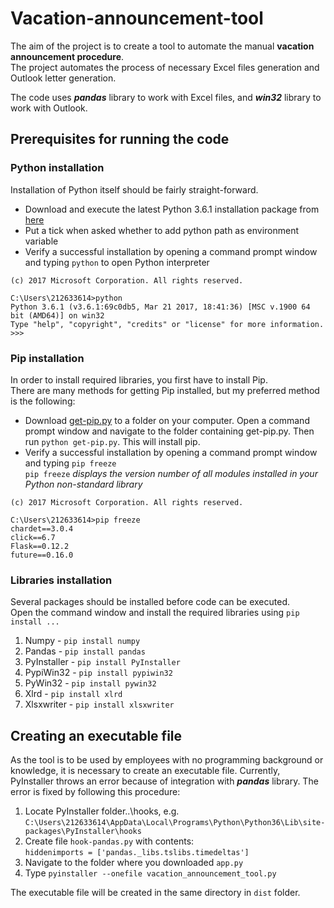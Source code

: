 # Vacation-announcement-tool   
The aim of the project is to create a tool to automate the manual **vacation announcement procedure**.   
The project automates the process of necessary Excel files generation and Outlook letter generation.  
    
The code uses _**pandas**_ library to work with Excel files, and _**win32**_ library to work with Outlook.
## Prerequisites for running the code
### Python installation
Installation of Python itself should be fairly straight-forward.
* Download and execute the latest Python 3.6.1 installation package from [here](https://www.python.org/downloads/release/python-361/)
* Put a tick when asked whether to add python path as environment variable
* Verify a successful installation by opening a command prompt window and typing `python` to open Python interpreter  

```Microsoft Windows [Version 10.0.15063]
(c) 2017 Microsoft Corporation. All rights reserved.

C:\Users\212633614>python
Python 3.6.1 (v3.6.1:69c0db5, Mar 21 2017, 18:41:36) [MSC v.1900 64 bit (AMD64)] on win32
Type "help", "copyright", "credits" or "license" for more information.
>>>
```
### Pip installation
In order to install required libraries, you first have to install Pip.  
There are many methods for getting Pip installed, but my preferred method is the following:
* Download [get-pip.py](https://bootstrap.pypa.io/get-pip.py) to a folder on your computer. Open a command prompt window and navigate to the folder containing get-pip.py. Then run `python get-pip.py`. This will install pip.  
* Verify a successful installation by opening a command prompt window and typing `pip freeze`  
`pip freeze` *displays the version number of all modules installed in your Python non-standard library*  

```Microsoft Windows [Version 10.0.15063]
(c) 2017 Microsoft Corporation. All rights reserved.

C:\Users\212633614>pip freeze
chardet==3.0.4
click==6.7
Flask==0.12.2
future==0.16.0
```
### Libraries installation
Several packages should be installed before code can be executed.  
Open the command window and install the required libraries using `pip install ...`
1. Numpy - `pip install numpy`
2. Pandas - `pip install pandas`
3. PyInstaller - `pip install PyInstaller`
4. PypiWin32 - `pip install pypiwin32`
5. PyWin32 - `pip install pywin32`
6. Xlrd - `pip install xlrd`
7. Xlsxwriter - `pip install xlsxwriter`


## Creating an executable file
As the tool is to be used by employees with no programming background or knowledge, it is necessary to create an executable file. 
Currently, PyInstaller throws an error because of integration with _**pandas**_ library. The error is fixed by following this procedure:
1. Locate PyInstaller folder..\hooks, e.g. `C:\Users\212633614\AppData\Local\Programs\Python\Python36\Lib\site-packages\PyInstaller\hooks`
2. Create file `hook-pandas.py` with contents:  
`hiddenimports = ['pandas._libs.tslibs.timedeltas']`
3. Navigate to the folder where you downloaded `app.py`
4. Type `pyinstaller --onefile vacation_announcement_tool.py`  

The executable file will be created in the same directory in `dist` folder.


